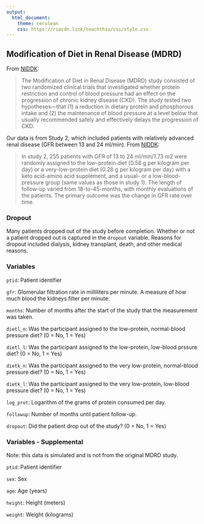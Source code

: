 ```yaml
---
output: 
  html_document: 
    theme: cerulean
    css: https://rsacdn.link/teachthis/css/style.css
---
```


## Modification of Diet in Renal Disease (MDRD)

From [NIDDK](https://repository.niddk.nih.gov/studies/mdrd/):  

> The Modification of Diet in Renal Disease (MDRD) study consisted of two randomized clinical trials that investigated whether protein restriction and control of blood pressure had an effect on the progression of chronic kidney disease (CKD). The study tested two hypotheses—that (1) a reduction in dietary protein and phosphorous intake and (2) the maintenance of blood pressure at a level below that usually recommended safely and effectively delays the progression of CKD.

Our data is from Study 2, which included patients with relatively advanced renal disease (GFR between 13 and 24 ml/min). From [NIDDK](https://repository.niddk.nih.gov/studies/mdrd/):

> In study 2, 255 patients with GFR of 13 to 24 ml/min/1.73 m2 were randomly assigned to the low-protein diet (0.58 g per kilogram per day) or a very-low-protein diet (0.28 g per kilogram per day) with a keto acid-amino acid supplement, and a usual- or a low-blood-pressure group (same values as those in study 1). The length of follow-up varied from 18-to-45-months, with monthly evaluations of the patients. The primary outcome was the change in GFR rate over time. 

### Dropout

Many patients dropped out of the study before completion. Whether or not a patient dropped out is captured in the `dropout` variable. Reasons for dropout included dialysis, kidney transplant, death, and other medical reasons. 

### Variables

`ptid`: Patient identifier

`gfr`: Glomerular filtration rate in milliliters per minute. A measure of how much blood the kidneys filter per minute. 

`months`: Number of months after the start of the study that the measurement was taken. 

`dietl_n`: Was the participant assigned to the low-protein, normal-blood pressure diet? (0 = No, 1 = Yes)

`dietl_l`: Was the participant assigned to the low-protein, low-blood prssure diet? (0 = No, 1 = Yes)

`dietk_n`: Was the participant assigned to the very low-protein, normal-blood pressure diet? (0 = No, 1 = Yes)

`dietk_l`: Was the participant assigned to the very low-protein, low-blood pressure diet? (0 = No, 1 = Yes)

`log_prot`: Logarithm of the grams of protein consumed per day.

`followup`: Number of months until patient follow-up.

`dropout`: Did the patient drop out of the study? (0 = No, 1 = Yes)

### Variables - Supplemental

Note: this data is simulated and is not from the original MDRD study.

`ptid`: Patient identifier

`sex`: Sex

`age`: Age (years)

`height`: Height (meters)

`weight`: Weight (kilograms)
